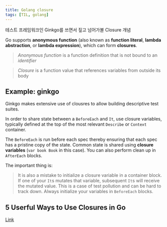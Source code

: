 ```yaml
---
title: Golang closure
tags: [TIL, golang]
---
```


테스트 프레임워크인 Ginkgo를 쓰면서 짚고 넘어가볼 Closure 개념

<!--more-->

Go supports **anonymous function** (also known as **function literal**, **lambda abstraction**, or **lambda expression**), which can form **closures**.

> *Anonymous function* is a function definition that is not bound to an *identifier*

> *Closure* is a function value that references variables from outside its body

## Example: ginkgo

Ginkgo makes extensive use of clousres to allow building descriptive test suites.

In order to share state between a `BeforeEach` and `It`, use closure variables, typically defined at the top of the most relevant `Describe` or `Context` container.

The `BeforeEach` is run before each spec thereby ensuring that each spec has a pristine copy of the state. Common state is shared using **closure variables** (`var book Book` in this case). You can also perform clean up in `AfterEach` blocks.

The important thing is:

> It is also a mistake to initialize a closure variable in a container block. If one of your `It`s mutates that variable, subsequent `It`s will receive the mutated value. This is a case of test pollution and can be hard to track down. Always initialize your variables in `BeforeEach` blocks.

## 5 Userful Ways to Use Closures in Go
[Link](https://www.calhoun.io/5-useful-ways-to-use-closures-in-go/)
